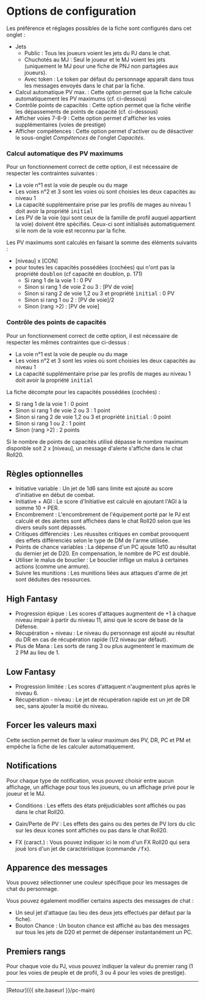 # Options de configuration

Les préférence et réglages possibles de la fiche sont configurés dans cet onglet :
- Jets
  - Public : Tous les joueurs voient les jets du PJ dans le chat.
  - Chuchotés au MJ : Seul le joueur et le MJ voient les jets (uniquement le MJ pour une fiche de PNJ non partagées aux joueurs).
  - Avec token : Le token par défaut du personnage apparaît dans tous les messages envoyés dans le chat par la fiche.
- Calcul automatique PV max. : Cette option permet que la fiche calcule automatiquement les PV maximums (cf. ci-dessous)
- Contrôle points de capacités : Cette option permet que la fiche vérifie les dépassements de points de capacité (cf. ci-dessous)
- Afficher voies 7-8-9 : Cette option permet d'afficher les voies supplémentaires (voies de prestige)
- Afficher compétences : Cette option permet d'activer ou de désactiver le sous-onglet _Compétences_ de l'onglet _Capacités_.

### Calcul automatique des PV maximums

Pour un fonctionnement correct de cette option, il est nécessaire de respecter les contraintes suivantes :
- La voie n°1 est la voie de peuple ou du mage
- Les voies n°2 et 3 sont les voies où sont choisies les deux capacités au niveau 1
- La capacité supplémentaire prise par les profils de mages au niveau 1 doit avoir la propriété <kbd>initial</kbd>
- Les PV de la voie (qui sont ceux de la famille de profil auquel appartient la voie) doivent être spécifiés. Ceux-ci sont initialisés automatiquement si le nom de la voie est reconnu par la fiche.

Les PV maximums sont calculés en faisant la somme des éléments suivants :
- [niveau] x [CON]
- pour toutes les capacités possédées (cochées) qui n'ont pas la propriété <kbd>doublon</kbd> (cf capacité en doublon, p. 171)
  - Si rang 1 de la voie 1 : 0 PV
  - Sinon si rang 1 de voie 2 ou 3 : [PV de voie]
  - Sinon si rang 2 de voie 1,2 ou 3 et propriété <kbd>initial</kbd> : 0 PV
  - Sinon si rang 1 ou 2 : [PV de voie]/2
  - Sinon (rang >2) : [PV de voie]

### Contrôle des points de capacités

Pour un fonctionnement correct de cette option, il est nécessaire de respecter les mêmes contraintes que ci-dessus :
- La voie n°1 est la voie de peuple ou du mage
- Les voies n°2 et 3 sont les voies où sont choisies les deux capacités au niveau 1
- La capacité supplémentaire prise par les profils de mages au niveau 1 doit avoir la propriété <kbd>initial</kbd>

La fiche décompte pour les capacités possédées (cochées) :
- Si rang 1 de la voie 1 : 0 point
- Sinon si rang 1 de voie 2 ou 3 : 1 point
- Sinon si rang 2 de voie 1,2 ou 3 et propriété <kbd>initial</kbd> : 0 point
- Sinon si rang 1 ou 2 : 1 point
- Sinon (rang >2) : 2 points

Si le nombre de points de capacités utilisé dépasse le nombre maximum disponble soit 2 x [niveau], un message d'alerte s'affiche dans le chat Roll20.

## Règles optionnelles

- Initiative variable : Un jet de 1d6 sans limite est ajouté au score d'initiative en début de combat.
- Initiative + AGI : Le score d'Initiative est calculé en ajoutant l'AGI à la somme 10 + PER.
- Encombrement : L'encombrement de l'équipement porté par le PJ est calculé et des alertes sont affichées dans le chat Roll20 selon que les divers seuils sont dépassés.
- Critiques différenciés : Les réussites critiques en combat provoquent des effets différenciés selon le type de DM de l'arme utilisée.
- Points de chance variables : La dépense d'un PC ajoute 1d10 au résultat du dernier jet de D20. En compensation, le nombre de PC est doublé.
- Utiliser le malus de bouclier : Le bouclier inflige un malus à certaines actions (comme une armure).
- Suivre les munitions : Les munitions liées aux attaques d'arme de jet sont déduites des ressources.

## High Fantasy

- Progression épique : Les scores d'attaques augmentent de +1 à chaque niveau impair à partir du niveau 11, ainsi que le score de base de la Défense.
- Récupération + niveau : Le niveau du personnage est ajouté au résultat du DR en cas de récupération rapide (1/2 niveau par défaut).
- Plus de Mana : Les sorts de rang 3 ou plus augmentent le maximum de 2 PM au lieu de 1.

## Low Fantasy

- Progression limitée : Les scores d'attaquent n'augmentent plus après le niveau 6.
- Récupération - niveau : Le jet de récupération rapide est un jet de DR sec, sans ajouter la moitié du niveau.

## Forcer les valeurs maxi

Cette section permet de fixer la valeur maximum des PV, DR, PC et PM et empêche la fiche de les calculer automatiquement.

## Notifications

Pour chaque type de notification, vous pouvez choisir entre aucun affichage, un affichage pour tous les joueurs, ou un affichage privé pour le joueur et le MJ.

- Conditions : Les effets des états préjudiciables sont affichés ou pas dans le chat Roll20.
- Gain/Perte de PV : Les effets des gains ou des pertes de PV lors du clic sur les deux icones sont affichés ou pas dans le chat Roll20.

- FX (caract.) : Vous pouvez indiquer ici le nom d'un FX Roll20 qui sera joué lors d'un jet de caractéristique (commande <kbd>/fx</kbd>).

## Apparence des messages

Vous pouvez sélectionner une couleur spécifique pour les messages de chat du personnage.

Vous pouvez également modifier certains aspects des messages de chat :
- Un seul jet d'attaque (au lieu des deux jets effectués par défaut par la fiche).
- Bouton Chance : Un bouton chance est affiché au bas des messages sur tous les jets de D20 et permet de dépenser instantanément un PC.

## Premiers rangs

Pour chaque voie du PJ, vous pouvez indiquer la valeur du premier rang (1 pour les voies de peuple et de profil, 3 ou 4 pour les voies de prestige).

---

[Retour]({{ site.baseurl }}/pc-main)
